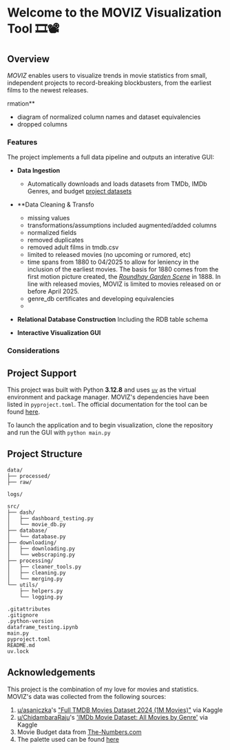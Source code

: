 # **Welcome to the MOVIZ Visualization Tool 🎞📽**

## Overview
*MOVIZ* enables users to visualize trends in movie statistics from small, independent projects to record-breaking blockbusters, from the earliest films to the newest releases.

rmation**
  - diagram of normalized column names and dataset equivalencies
  - dropped columns
### Features
The project implements a full data pipeline and outputs an interative GUI:
- **Data Ingestion**
  - Automatically downloads and loads datasets from TMDb, IMDb Genres, and budget [project datasets](#Acknowledgements)
- **Data Cleaning & Transfo
  - missing values
  - transformations/assumptions included augmented/added columns
  - normalized fields
  - removed duplicates
  - removed adult films in tmdb.csv
  - limited to released movies (no upcoming or rumored, etc)
  - time spans from 1880 to 04/2025 to allow for leniency in the inclusion of the earliest movies. The basis for 1880 comes from the first motion picture created, the [*Roundhay Garden Scene*]([url](https://en.wikipedia.org/wiki/List_of_cinematic_firsts#:~:text=1888,the%20first%20motion%20picture%20recorded.)) in 1888. In line with released movies, MOVIZ is limited to movies released on or before April 2025.
  - genre_db certificates and developing equivalencies
  - 
- **Relational Database Construction**
  Including the RDB table schema

- **Interactive Visualization GUI**


### Considerations

## Project Support
This project was built with Python **3.12.8** and uses [`uv`]([url](https://docs.astral.sh/uv/getting-started/installation/)) as the virtual environment and package manager. MOVIZ's dependencies have been listed in `pyproject.toml`. The official documentation for the tool can be found [here]([url](https://docs.astral.sh/uv/)). 

To launch the application and to begin visualization, clone the repository and run the GUI with
```python main.py```

## Project Structure
```
data/
├── processed/
├── raw/

logs/

src/
├── dash/
│   ├── dashboard_testing.py
│   └── movie_db.py
├── database/
│   └── database.py
├── downloading/
│   ├── downloading.py
│   └── webscraping.py
├── processing/
│   ├── cleaner_tools.py
│   ├── cleaning.py
│   └── merging.py
└── utils/
    ├── helpers.py
    └── logging.py

.gitattributes
.gitignore
.python-version
dataframe_testing.ipynb
main.py
pyproject.toml
README.md
uv.lock
```

## Acknowledgements
This project is the combination of my love for movies and statistics. MOVIZ's data was collected from the following sources:
1. [u/asaniczka](https://github.com/asaniczka)'s ["Full TMDB Movies Dataset 2024 (1M Movies)"](https://www.kaggle.com/datasets/asaniczka/tmdb-movies-dataset-2023-930k-movies) via Kaggle
2. [u/ChidambaraRaju](https://github.com/ChidambaraRaju)'s ['IMDb Movie Dataset: All Movies by Genre'](https://www.kaggle.com/datasets/rajugc/imdb-movies-dataset-based-on-genre) via Kaggle
3. Movie Budget data from [The-Numbers.com](https://www.the-numbers.com/movie/budgets/all)
4. The palette used can be found [here](https://www.color-hex.com/color-palette/23102)